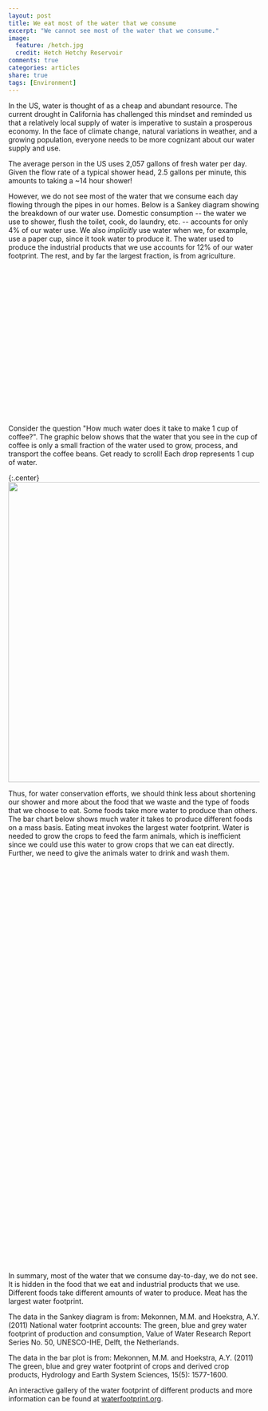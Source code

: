 ```yaml
---
layout: post
title: We eat most of the water that we consume
excerpt: "We cannot see most of the water that we consume."
image:
  feature: /hetch.jpg
  credit: Hetch Hetchy Reservoir
comments: true
categories: articles
share: true
tags: [Environment]
---
```


In the US, water is thought of as a cheap and abundant resource. The current drought in California has challenged this mindset and reminded us that a relatively local supply of water is imperative to sustain a prosperous economy. In the face of climate change, natural variations in weather, and a growing population, everyone needs to be more cognizant about our water supply and use.

The average person in the US uses 2,057 gallons of fresh water per day. Given the flow rate of a typical shower head, 2.5 gallons per minute, this amounts to taking a ~14 hour shower!

However, we do not see most of the water that we consume each day flowing through the pipes in our homes. Below is a Sankey diagram showing the breakdown of our water use. Domestic consumption -- the water we use to shower, flush the toilet, cook, do laundry, etc. -- accounts for only 4% of our water use. We also *implicitly* use water when we, for example, use a paper cup, since it took water to produce it. The water used to produce the industrial products that we use accounts for 12% of our water footprint. The rest, and by far the largest fraction, is from agriculture.

<html>
<head>
<script type="text/javascript" src="https://www.google.com/jsapi"></script>
<script type="text/javascript">
google.load("visualization", "1.1", {packages:["sankey", "corechart", "bar"]});
google.setOnLoadCallback(drawChart);

function drawChart() {
    var data = new google.visualization.DataTable();
    data.addColumn('string', 'From');
    data.addColumn('string', 'To');
    data.addColumn('number', 'Gallons/day/person');
    data.addRows([
            [ 'Water', 'Domestic consumption', 80. ],
            [ 'Water', 'Industrial products', 242. ],
            [ 'Water', 'Agriculture', 1735. ]
            ]);
    // Mekonnen, M.M. and Hoekstra, A.Y. (2011) National water footprint accounts: The green, blue and grey water footprint of production and consumption,   Value of Water Research Report Series No. 50, UNESCO-IHE, Delft, the Netherlands.

    // Sets chart options.
    var options = {
title: 'US water footprint per capita',
width: 600,
sankey: {
    node: { label: { fontSize:16 } } },
    };

    // Instantiates and draws our chart, passing in some options.
    var chart = new google.visualization.Sankey(document.getElementById('sankey_basic'));
    chart.draw(data, options);
}
</script>
</head>
<body>
<div id="sankey_basic" style="width: 900px; height: 300px;"></div>
</body>
</html>

Consider the question "How much water does it take to make 1 cup of coffee?". The graphic below shows that the water that you see in the cup of coffee is only a small fraction of the water used to grow, process, and transport the coffee beans. Get ready to scroll! Each drop represents 1 cup of water.

{:.center}
<img src="/images/coffee_viz.jpg" align="middle" alt="" width="600">

Thus, for water conservation efforts, we should think less about shortening our shower and more about the food that we waste and the type of foods that we choose to eat. Some foods take more water to produce than others. The bar chart below shows much water it takes to produce different foods on a mass basis. Eating meat invokes the largest water footprint. Water is needed to grow the crops to feed the farm animals, which is inefficient since we could use this water to grow crops that we can eat directly. Further, we need to give the animals water to drink and wash them.

<html>
<head>
<script type="text/javascript" src="https://www.google.com/jsapi"></script>
<script type="text/javascript">
google.setOnLoadCallback(drawBasic);

function drawBasic() {

    var data = google.visualization.arrayToDataTable([
            ['Product', 'Water to produce (gallon/lb)'],
            ['Chocolate', 2060],
            ['Beef', 1847],
            ['Sheep meat', 1247],
            ['Pork', 717],
            ['Chicken meat', 518],
            ['Cheese', 381],
            ['Rice', 299],
            ['Dry pasta', 222],
            ['Sugar (cane)', 214],
            ['Wheat bread', 192],
            ['Corn', 146],
            ['Apples', 98],
            ['Bananas', 95],
            ['Oranges', 67],
            ['Potatoes', 34],
            ['Tomato', 25]
            ]);

    var options = {
title: 'Water footprints of food',
       chartArea: {width: '50%'},
       legend: {position: 'none'},
       colors: ['green'],
       hAxis: {
title: 'Water footprint (gal/lb)',
       minValue: 0
       },
vAxis: {
title: 'Food Product'
       }
    };

    var chart = new google.visualization.BarChart(document.getElementById('chart_div'));

    chart.draw(data, options);
}
</script>
</head>
<body>
    <div id="chart_div" style="width: 900px; height: 800px;" ></div>
</body>
</html>

In summary, most of the water that we consume day-to-day, we do not see. It is hidden in the food that we eat and industrial products that we use. Different foods take different amounts of water to produce. Meat has the largest water footprint.

The data in the Sankey diagram is from:
Mekonnen, M.M. and Hoekstra, A.Y. (2011) National water footprint accounts: The green, blue and grey water footprint of production and consumption, Value of Water Research Report Series No. 50, UNESCO-IHE, Delft, the Netherlands.

The data in the bar plot is from:
Mekonnen, M.M. and Hoekstra, A.Y. (2011) The green, blue and grey water footprint of crops and derived crop products, Hydrology and Earth System Sciences, 15(5): 1577-1600.

An interactive gallery of the water footprint of different products and more information can be found at [waterfootprint.org](http://waterfootprint.org/en/resources/interactive-tools/product-gallery/).
